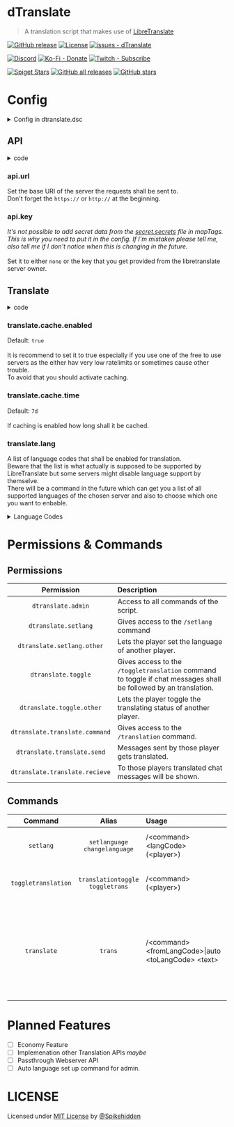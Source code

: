 # **dTranslate**
> A translation script that makes use of [LibreTranslate](https://github.com/LibreTranslate/LibreTranslate)

 <!-- ![Logo Placeholder](/Logo/logo%400%2C25x.png) -->

[![GitHub release](https://img.shields.io/github/release/Spikehidden/dTranslate?&sort=semver&color=blue)](https://github.com/Spikehidden/dTranslate/releases/)
[![License](https://img.shields.io/github/license/Spikehidden/dTranslate?logo=Creative%20commons)](#LICENSE)
[![issues - dTranslate](https://img.shields.io/github/issues/Spikehidden/dTranslate)](https://github.com/Spikehidden/dTranslate/issues)

[![Discord](https://img.shields.io/discord/731894292557201529?label=Discord&logo=Discord)](https://spikey.biz/discord)
[![Ko-Fi - Donate](https://img.shields.io/badge/Ko--Fi-Donate-FF5E5B?logo=Ko-Fi&logoColor=white&color=blue)](https://spikey.biz/kofi)
[![Twitch - Subscribe](https://img.shields.io/badge/Twitch-Subscribe-9146FF?logo=Twitch&logoColor=white)](https://spikey.biz/twitch)

[![Spiget Stars](https://img.shields.io/spiget/stars/102540?label=spigotmc.org&logo=data%3Aimage%2Fpng%3Bbase64%2CiVBORw0KGgoAAAANSUhEUgAAABAAAAAQCAYAAAAf8%2F9hAAAAmklEQVQ4jaVTORKAIAzcOD6CRt9AbWPHv%2F2Bb9CGX8RGHCQHzrgVQ5LdTQgECVbuWpA4GKjJ1NyhJ8W7H%2FcI2lbU1lwHRd1z0W0BAM6wmjFtMFyr1sVz2ETNCKU3rXjK20ugEI29KWvEAEARDICodWCpU5TDpGjM4Miy%2BLbMjQtzE7U3L7kPiUfg4ctf8bGkzEvKDHxcJA%2B%2FCS5YrDUokhVf1AAAAABJRU5ErkJggg%3D%3D&style=flat)](https://www.spigotmc.org/resources/102540/)
[![GitHub all releases](https://img.shields.io/github/downloads/Spikehidden/dTranslate/total?logo=github&style=flat)](https://github.com/spikehidden/dTranslate/releases/latest)
[![GitHub stars](https://img.shields.io/github/stars/spikehidden/dTranslate)](https://github.com/spikehidden/dTranslate/stargazers)

# **Config**

<details>
  <summary>Config in dtranslate.dsc</summary>

  ```yaml
dTranslate:
    type: data
    api:
        #- Set the base url with "http://" or "https://" but without "/" at the end.
        # Here are two possible APIs that do not need a key but have their downsites.
        # I recommend using your own liberetranslate server.
        # "libretranslate.de" has a very low ratelimit of 20!
        # url: https://libretranslate.de
        # "translate.terraprint.co" has often server errors.
        url: https://translate.terraprint.co
        # A list of other servers that can be used can be found on their GitHub: https://github.com/LibreTranslate/LibreTranslate

        #- Your API key if you need one. If none is neceserry use "none".
        key: none
        # Ratelimit is not used at the moment.
        # ratelimit: 20
    translate:
        cache:
            enabled: true
            time: 7d
        lang:
        #- Set which language shall be translated.
        # English
        - en
        # Arabic
        - ar
        # Azerbaijani
        - az
        # Chinese
        - zh
        # Czech
        - cs
        # Danish
        #- da
        # Dutch
        - nl
        # Esperanto
        - eo
        # Finnish
        - fi
        # French
        - fr
        # German
        - de
        # Greek
        - el
        # Hebrew
        - he
        # Hindi
        - hi
        # Hungarian
        - hu
        # Indonesian
        - id
        # Irish
        - ga
        # Italian
        - it
        # Japanese
        - ja
        # Korean
        - ko
        # Persian
        - fa
        # Polish
        - pl
        # Portuguese
        - pt
        # Russian
        - ru
        # Slovak
        - sk
        # Spanish
        - es
        # Swedish
        - sv
        # Turkish
        - tr
        # Ukranian
        - uk

#-- ADVANCED CONFIG --#
#- Edit the format of how Auto-Translated messages are shown.
dTranslateChatFormat:
    type: format
    format: <aqua><[name]><white><&sq>s translated<&co> <gray><[text]><reset>
```

</details>

## **API**
<details>
    <summary>code</summary>

```yml
api:
    url: https://translate.terraprint.co
    key: none
```
</details>

### **api.url**
Set the base URI of the server the requests shall be sent to.\
Don't forget the `https://` or `http://` at the beginning.

### **api.key**
*It's not possible to add secret data from the [secret.secrets](https://meta.denizenscript.com/Docs/ObjectTypes/SecretTag) file in mapTags. This is why you need to put it in the config. If I'm mistaken please tell me, also tell me if I don't notice when this is changing in the future.*\
\
Set it to either `none` or the key that you get provided from the libretranslate server owner.

## **Translate**
<details>
    <summary>code</summary>

```yml
translate:
        cache:
            enabled: true
            time: 7d
        lang:
        - en
        - ar
        - az
        - zh
        - cs
        - da
        - nl
        - eo
        - fi
        - fr
        - de
        - el
        - he
        - hi
        - hu
        - id
        - ga
        - it
        - ja
        - ko
        - fa
        - pl
        - pt
        - ru
        - sk
        - es
        - sv
        - tr
        - uk
```
</details>

### **translate.cache.enabled**
Default: `true`\
\
It is recommend to set it to true especially if you use one of the free to use servers as the either hav very low ratelimits or sometimes cause other trouble.\
To avoid that you should activate caching.

### **translate.cache.time**
Default: `7d`\
\
If caching is enabled how long shall it be cached.

### **translate.lang**
A list of language codes that shall be enabled for translation.\
Beware that the list is what actually is supposed to be supported by LibreTranslate but some servers might disable language support by themselve.\
There will be a command in the future which can get you a list of all supported languages of the chosen server and also to choose which one you want to enbable.

<details>
    <summary>Language Codes</summary>

| Language    | Code |
| :---------- | :--: |
| Arabic      | ar   |
| Azerbaijani | az   |
| Chinese     | zh   |
| Czech       | cs   |
| Danish      | da   |
| Dutch       | nl   |
| English     | en   |
| Esperanto   | eo   |
| Finnish     | fi   |
| French      | fr   |
| German      | de   |
| Greek       | el   |
| Hebrew      | he   |
| Hindi       | hi   |
| Hungarian   | hu   |
| Indonesian  | id   |
| Irish       | ga   |
| Italian     | it   |
| Japanese    | ja   |
| Korean      | ko   |
| Persian     | fa   |
| Polish      | pl   |
| Portuguese  | pt   |
| Russian     | ru   |
| Slovak      | sk   |
| Spanish     | es   |
| Swedish     | sv   |
| Turkish     | tr   |
| Ukranian    | uk   |

</details>

# Permissions & Commands

## Permissions

<!-- **`dtranslate.admin`**
Access to all commands of the script.

`dtranslate.setlang`
Gives acces to the `/setlang` command

`dtranslate.setlang.other`
Let's the player set the language of another player.

`dtranslate.toggle`
Gives acces to the `/toggletranslation` command to toggle if chat messages shall be followed by an translation.

`dtranslate.toggle.other`
Lets the player toggle the translating status of another player.

`dtranslate.translate`
Gives access to the `/translation` command. -->

| Permission                     | Description                                                                                                      |
| :----------------------------: | :--------------------------------------------------------------------------------------------------------------- |
| `dtranslate.admin`             | Access to all commands of the script.                                                                            |
| `dtranslate.setlang`           | Gives access to the `/setlang` command                                                                           |
| `dtranslate.setlang.other`     | Lets the player set the language of another player.                                                              |
| `dtranslate.toggle`            | Gives access to the `/toggletranslation` command to toggle if chat messages shall be followed by an translation. |
| `dtranslate.toggle.other`      | Lets the player toggle the translating status of another player.                                                 |
| `dtranslate.translate.command` | Gives access to the `/translation` command.                                                                      |
| `dtranslate.translate.send`    | Messages sent by those player gets translated.                                                                   |
| `dtranslate.translate.recieve` | To those players translated chat messages will be shown.                                                         |

## Commands

| Command             | Alias                                                                 | Usage                                  | Permission           | Description                 |
| :-----------------: | :-------------------------------------------------------------------: | :------------------------------------- | :------------------: | :-------------------------- |
| `setlang`           | `setlanguage` <br> `changelanguage`    | /\<command\> \<langCode\> (\<player\>) | dtranslate.setlang   | Used to set your/\<player\>'s language to \[\<langCode\>\] |
| `toggletranslation` | `translationtoggle` <br> `toggletrans` | /\<command\> (\<player\>)              | dtranslate.toggle    | Used to set your/\<player\> translation status to off/on.  |
| `translate`         | `trans` | /\<command\> \<fromLangCode\>\|auto \<toLangCode\> \<text\>           | dtranslate.translate.command | Used to translate \<text\> from \<fromLangCode\> to \<toLangCode\>. <br> Use auto instead of \<fromLangCode\> to automaticly determine the language. |

# Planned Features

- [ ] Economy Feature
- [ ] Implemenation other Translation APIs *maybe*
- [ ] Passthrough Webserver API
- [ ] Auto language set up command for admin.

# **LICENSE**
Licensed under [MIT License](/LICENSE) by [@Spikehidden](https://github.com/spikehidden)
